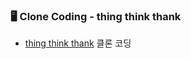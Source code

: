 ### 🖥 Clone Coding - thing think thank

- [thing think thank](https://www.thinkthingthank.com/) 클론 코딩
